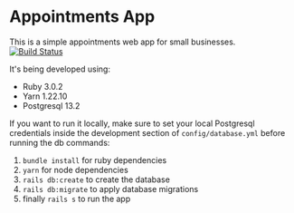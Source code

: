 # Appointments App

This is a simple appointments web app for small businesses.    
[![Build Status](https://app.travis-ci.com/UribeNelson/nu-appointments.svg?branch=master)](https://app.travis-ci.com/UribeNelson/nu-appointments)

It's being developed using:

* Ruby 3.0.2
* Yarn 1.22.10
* Postgresql 13.2

If you want to run it locally, make sure to set your local Postgresql credentials inside the development section of `config/database.yml` before running the db commands:

1. `bundle install` for ruby dependencies
2. `yarn` for node dependencies
3. `rails db:create` to create the database
4. `rails db:migrate` to apply database migrations
5. finally `rails s` to run the app
